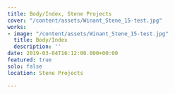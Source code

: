 ```yaml
---
title: Body/Index, Stene Projects
cover: "/content/assets/Winant_Stene_15-test.jpg"
works:
- image: "/content/assets/Winant_Stene_15-test.jpg"
  title: Body/Index
  description: ''
date: 2019-03-04T16:12:00.000+00:00
featured: true
solo: false
location: Stene Projects

---
```

